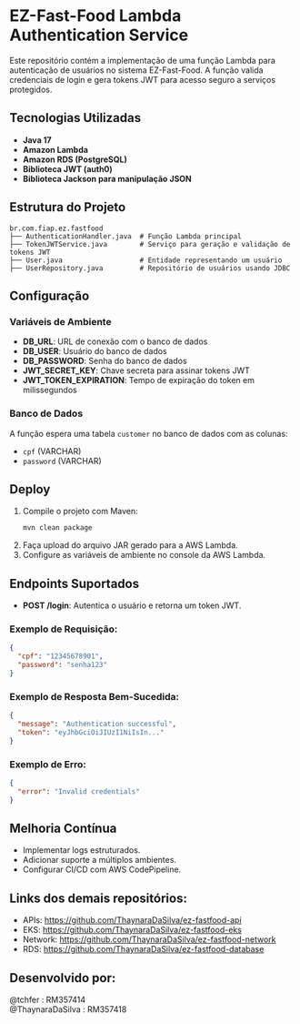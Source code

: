 # EZ-Fast-Food Lambda Authentication Service

Este repositório contém a implementação de uma função Lambda para autenticação de usuários no sistema EZ-Fast-Food. A função valida credenciais de login e gera tokens JWT para acesso seguro a serviços protegidos.

## Tecnologias Utilizadas
- **Java 17**
- **Amazon Lambda**
- **Amazon RDS (PostgreSQL)**
- **Biblioteca JWT (auth0)**
- **Biblioteca Jackson para manipulação JSON**

## Estrutura do Projeto
```
br.com.fiap.ez.fastfood
├── AuthenticationHandler.java  # Função Lambda principal
├── TokenJWTService.java        # Serviço para geração e validação de tokens JWT
├── User.java                   # Entidade representando um usuário
├── UserRepository.java         # Repositório de usuários usando JDBC
```

## Configuração
### Variáveis de Ambiente
- **DB_URL**: URL de conexão com o banco de dados
- **DB_USER**: Usuário do banco de dados
- **DB_PASSWORD**: Senha do banco de dados
- **JWT_SECRET_KEY**: Chave secreta para assinar tokens JWT
- **JWT_TOKEN_EXPIRATION**: Tempo de expiração do token em milissegundos

### Banco de Dados
A função espera uma tabela `customer` no banco de dados com as colunas:
- `cpf` (VARCHAR)
- `password` (VARCHAR)

## Deploy
1. Compile o projeto com Maven:
   ```sh
   mvn clean package
   ```
2. Faça upload do arquivo JAR gerado para a AWS Lambda.
3. Configure as variáveis de ambiente no console da AWS Lambda.

## Endpoints Suportados
- **POST /login**: Autentica o usuário e retorna um token JWT.

### Exemplo de Requisição:
```json
{
  "cpf": "12345678901",
  "password": "senha123"
}
```

### Exemplo de Resposta Bem-Sucedida:
```json
{
  "message": "Authentication successful",
  "token": "eyJhbGciOiJIUzI1NiIsIn..."
}
```

### Exemplo de Erro:
```json
{
  "error": "Invalid credentials"
}
```

## Melhoria Contínua
- Implementar logs estruturados.
- Adicionar suporte a múltiplos ambientes.
- Configurar CI/CD com AWS CodePipeline.

## Links dos demais repositórios:
- APIs: https://github.com/ThaynaraDaSilva/ez-fastfood-api
- EKS: https://github.com/ThaynaraDaSilva/ez-fastfood-eks
- Network: https://github.com/ThaynaraDaSilva/ez-fastfood-network
- RDS: https://github.com/ThaynaraDaSilva/ez-fastfood-database

## Desenvolvido por:
@tchfer : RM357414<br>
@ThaynaraDaSilva : RM357418<br>

